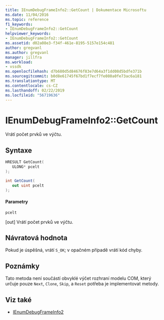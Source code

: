 ```yaml
---
title: IEnumDebugFrameInfo2::GetCount | Dokumentace Microsoftu
ms.date: 11/04/2016
ms.topic: reference
f1_keywords:
- IEnumDebugFrameInfo2::GetCount
helpviewer_keywords:
- IEnumDebugFrameInfo2::GetCount
ms.assetid: d02a08e3-f34f-461e-8195-5157e154c481
author: gregvanl
ms.author: gregvanl
manager: jillfra
ms.workload:
- vssdk
ms.openlocfilehash: d7b680d5d84676f83e7d64a3f1dd08d5bdfe371b
ms.sourcegitcommit: b0d8e61745f67bd1f7ecf7fe080a0fe73ac6a181
ms.translationtype: MT
ms.contentlocale: cs-CZ
ms.lasthandoff: 02/22/2019
ms.locfileid: "56719636"
---
```

# <a name="ienumdebugframeinfo2getcount"></a>IEnumDebugFrameInfo2::GetCount
Vrátí počet prvků ve výčtu.

## <a name="syntax"></a>Syntaxe

```cpp
HRESULT GetCount(
   ULONG* pcelt
);
```

```csharp
int GetCount(
   out uint pcelt
);
```

#### <a name="parameters"></a>Parametry
 `pcelt`

 [out] Vrátí počet prvků ve výčtu.

## <a name="return-value"></a>Návratová hodnota
 Pokud je úspěšná, vrátí `S_OK`; v opačném případě vrátí kód chyby.

## <a name="remarks"></a>Poznámky
 Tato metoda není součástí obvyklé výčet rozhraní modelu COM, který určuje pouze `Next`, `Clone`, `Skip`, a `Reset` potřeba je implementovat metody.

## <a name="see-also"></a>Viz také
- [IEnumDebugFrameInfo2](../../../extensibility/debugger/reference/ienumdebugframeinfo2.md)